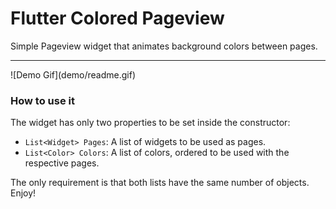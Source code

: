 # Flutter Colored Pageview
Simple Pageview widget that animates background colors between pages.
<hr>
![Demo Gif](demo/readme.gif)

### How to use it
The widget has only two properties to be set inside the constructor:

 - `List<Widget> Pages`:  A list of widgets to be used as pages.
 - `List<Color> Colors`: A list of colors, ordered to be used with the respective pages.

The only requirement is that both lists have the same number of objects.
Enjoy!